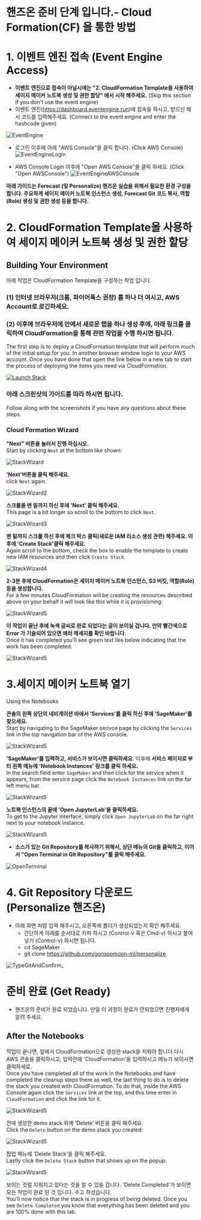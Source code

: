 # 핸즈온 준비 단계 입니다.- Cloud Formation(CF) 을 통한 방법

# 1. 이벤트 엔진 접속 (Event Engine Access)
- **이벤트 엔진으로 접속이 아닐시에는 "2. CloudFormation Template을 사용하여 세이지 메이커 노트북 생성 및 권한 할당" 에서 시작 해주세요.** (Skip this section if you don't use the event engine)
- 이벤트 엔진(https://dashboard.eventengine.run)에 접속을 하시고, 받으신 해시 코드를 입력해주세요. (Connect to the event engine and enter the hashcode given)

![EventEngine](img/Fig0.1-EventEngine.png)

- 로그인 이후에 아래 "AWS Console"을 클릭 합니다. (Click AWS Console)
![EventEngineLogin](img/Fig0.2-EventEngineLogin.png)

- AWS Console Login 이후에 "Open AWS Console"을 클릭 하세요. (Click "Open AWSConsole")
![EventEngineAWSConsole](img/Fig0.3-EventEngineAWSConsole.png)

**아래 가이드는 Forecast (및 Personalize) 핸즈온 실습을 위해서 필요한 환경 구성을 합니다.
주요하게 세이지 메이커 노트북 인스턴스 생성, Forecast Git 코드 복사, 역할(Role) 생성 및 권한 생성 등을 합니다.**



# 2. CloudFormation Template을 사용하여 세이지 메이커 노트북 생성 및 권한 할당

## Building Your Environment

아래 작업은 CloudFormation Template을 구성하는 작업 입니다.<br>
### (1) 인터넷 브라우저(크롬, 파이어폭스 권장) 를 하나 더 여시고, AWS Account로 로긴하세요.
### (2) 이후에 브라우저에 안에서 새로운 탭을 하나 생성 후에, 아래 링크를 클릭하여 CloudFormation을 통해 관련 작업을 수행 하시면 됩니다.<br>
The first step is to deploy a CloudFormation template that will perform much of the initial setup for you. In another browser window login to your AWS account. Once you have done that open the link below in a new tab to start the process of deploying the items you need via CloudFormation.

[![Launch Stack](https://s3.amazonaws.com/cloudformation-examples/cloudformation-launch-stack.png)](https://console.aws.amazon.com/cloudformation/home#/stacks/new?stackName=PersonalizeDemo&templateURL=https://gonsoomoon-priviate-share.s3.ap-northeast-2.amazonaws.com/GonsooPersonalizeForecastDemo.yaml)

### 아래 스크린샷의 가이드를 따라 하시면 됩니다.<br>
Follow along with the screenshots if you have any questions about these steps.

### Cloud Formation Wizard

**"Next" 버튼을 눌러서 진행 하십시오.**<br>
Start by clicking `Next` at the bottom like shown:

![StackWizard](static/imgs/img1-1.png)

**'Next'버튼을 클릭 해주세요.** <br>
click `Next` again.

![StackWizard2](static/imgs/img3-1.png)

**스크롤을 맨 밑까지 하신 후에 'Next' 클릭 해주세요.** <br>
This page is a bit longer so scroll to the bottom to click `Next`.

![StackWizard3](static/imgs/img4.png)

**맨 밑까지 스크롤 하신 후에 체크 박스 클릭(새로운 IAM 리소스 생성 관련) 해주세요.
이후에 'Create Stack'클릭 해주세요.**<br>
Again scroll to the bottom, check the box to enable the template to create new IAM resources and then click `Create Stack`.

![StackWizard4](static/imgs/img5.png)

**2-3분 후에 CloudFormation은 세이지 메이커 노트북 인스턴스, S3 버킷, 역할(Role) 등을 생성합니다.**<br>
For a few minutes CloudFormation will be creating the resources described above on your behalf it will look like this while it is provisioning:

![StackWizard5](static/imgs/img6-1.png)

**이 작업이 끝난 후에 녹색 글씨로 완료 되었다는 글이 보이실 겁니다. 만약 빨간색으로 Error 가 기술되어 있으면 에러 메세지를 확인 바랍니다.**<br>
Once it has completed you'll see green text like below indicating that the work has been completed:


![StackWizard5](static/imgs/img8-1.png)


# 3.세이지 메이커 노트북 열기
Using the Notebooks

**콘솔의 왼쪽 상단의 네비게이션 바에서 'Services'를 클릭 하신 후에 'SageMaker'를 찾으세요.**<br>
Start by navigating to the SageMaker serivce page by clicking the `Services` link in the top navigation bar of the AWS console.

![StackWizard5](static/imgs/img9.png)

**'SageMaker'를 입력하고, 서비스가 보이시면 클릭하세요.** 
이후에 **서비스 페이지로 부터 왼쪽 메뉴에 'Notebook Instances' 링크를 클릭 하세요.**<br>
In the search field enter `SageMaker` and then click for the service when it appears, from the service page click the `Notebook Instances` link on the far left menu bar.

![StackWizard5](static/imgs/img10.png)

**노트북 인스턴스의 끝에 'Open JupyterLab'을 클릭하세요.**<br>
To get to the Jupyter interface, simply click `Open JupyterLab` on the far right next to your notebook instance.

![StackWizard5](static/imgs/img11.png)

- **소스가 있는 Git Repository를 복사하기 위해서, 상단 메뉴의 Git을 클릭하고, 이어서 "Open Terminal in Git Repository"를 클릭 해주세요.**

![OpenTerminal](img/Fig.4.3-OpenTermianl.png)

    
# 4. Git Repository 다운로드 (Personalize 핸즈온)

- 아래 화면 처럼 입력 해주시고, 오른쪽에 폴더가 생성되었는지 확인 해주세요.
    - 간단하게 아래를 순서대로 카피 하시고 (Control-v 혹은 Cmd-v) 하시고 붙여넣기 (Control-v) 하시면 됩니다.
    - cd SageMaker
    - git clone https://github.com/gonsoomoon-ml/personalize   
    

![TypeGitAndConfirm_](img/Fig.4.4.TypeGitandConfirm.png)

# 준비 완료 (Get Ready)

- 핸즈온의 준비가 완료 되었습니다. 만일 이 과정이 완료가 안되었으면 진행자에게 알려 주세요.



## After the Notebooks
작업이 끝나면, 앞에서 CloudFormation으로 생성한 stack을 지워야 합니다.다시 AWS 콘솔을 클릭하시고, 입력란에 'CloudFormation'을 입력하시고
메뉴가 보이시면 클릭하세료. <br>
Once you have completed all of the work in the Notebooks and have completed the cleanup steps there as well, the last thing to do is to delete the stack you created with CloudFormation. To do that, inside the AWS Console again click the `Services` link at the top, and this time enter in `CloudFormation` and click the link for it.

![StackWizard5](static/imgs/img9.png)

전에 생성한 demo stack 위에 'Delete' 버튼을 클릭 해주세요. <br>
Click the `Delete` button on the demo stack you created:

![StackWizard5](static/imgs/img13-1.png)

팝업 메뉴에 'Delete Stack'을 클릭 해주세요. <br>
Lastly click the `Delete Stack` button that shows up on the popup:

![StackWizard5](static/imgs/img14.png)

보이는 것럼 지워지고 있다는 것을 알 수 있을 겁니다. 'Delete Completed'가 보이면 모든 작업이 완료 된 것 입니다. 수고 하셨습니다. <br>
You'll now notice that the stack is in progress of being deleted. Once you see `Delete Completed` you know that everything has been deleted and you are 100% done with this lab.






